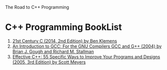 The Road to C++ Programming

# C++ Programming BookList
1. [21st Century C (2014, 2nd Edition) by Ben Klemens](https://www.amazon.com/21st-Century-Tips-New-School/dp/1491903899)
2. [An Introduction to GCC: For the GNU Compilers GCC and G++ (2004) by Brian J. Gough and Richard M. Stallman](https://www.amazon.com/Introduction-GCC-GNU-Compilers/dp/0954161793)
3. [Effective C++: 55 Specific Ways to Improve Your Programs and Designs (2005, 3rd Edition) by Scott Meyers](https://www.amazon.com/21st-Century-Tips-New-School/dp/1491903899)
